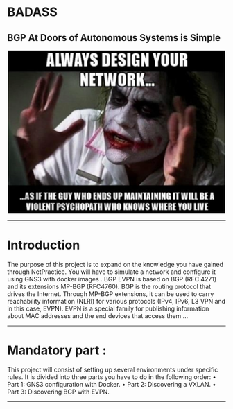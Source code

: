 # BADASS

## BGP At Doors of Autonomous Systems is Simple


</p>
<p align="center">
<img src="https://github.com/ablaamim/BADASS/blob/main/imgs/image.png" width="500">
</p>

---

# Introduction

The purpose of this project is to expand on the knowledge you have gained through NetPractice. You will have to simulate a network and configure it using GNS3 with docker
images .
BGP EVPN is based on BGP (RFC 4271) and its extensions MP-BGP (RFC4760).
BGP is the routing protocol that drives the Internet. Through MP-BGP extensions, it
can be used to carry reachability information (NLRI) for various protocols (IPv4, IPv6,
L3 VPN and in this case, EVPN). EVPN is a special family for publishing information
about MAC addresses and the end devices that access them ...

---

# Mandatory part :

This project will consist of setting up several environments under specific rules.
It is divided into three parts you have to do in the following order:
• Part 1: GNS3 configuration with Docker.
• Part 2: Discovering a VXLAN.
• Part 3: Discovering BGP with EVPN.

---